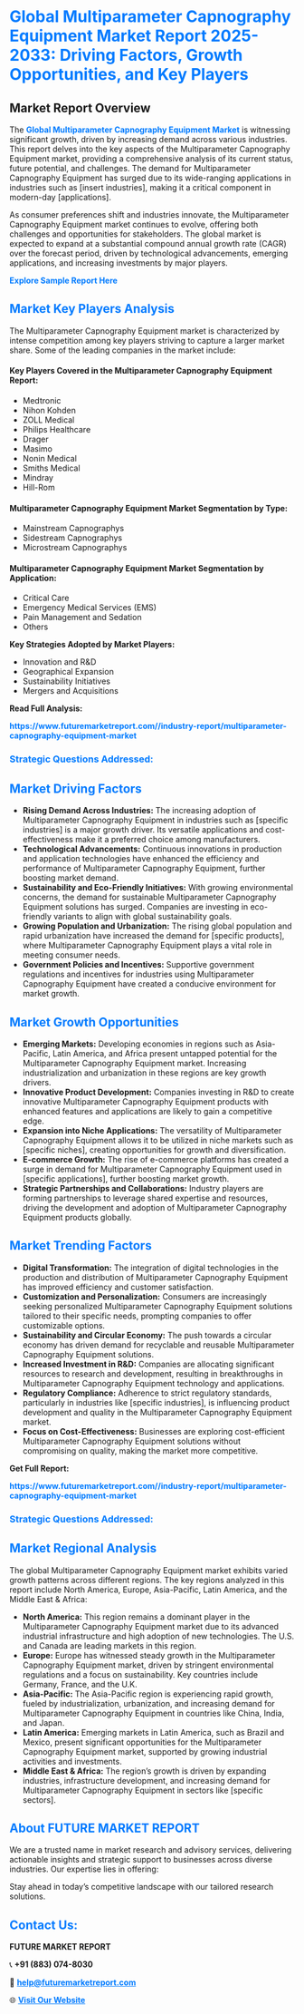 <h1 style="color: #007BFF;">Global Multiparameter Capnography Equipment Market Report 2025-2033: Driving Factors, Growth Opportunities, and Key Players</h1>

<section id="overview">
<h2>Market Report Overview</h2>
<p>The <a href="https://www.futuremarketreport.com//industry-report/multiparameter-capnography-equipment-market" style="color: #007BFF; text-decoration: none;"><strong>Global Multiparameter Capnography Equipment Market</strong></a> is witnessing significant growth, driven by increasing demand across various industries. This report delves into the key aspects of the Multiparameter Capnography Equipment market, providing a comprehensive analysis of its current status, future potential, and challenges. The demand for Multiparameter Capnography Equipment has surged due to its wide-ranging applications in industries such as [insert industries], making it a critical component in modern-day [applications].</p>
<p>As consumer preferences shift and industries innovate, the Multiparameter Capnography Equipment market continues to evolve, offering both challenges and opportunities for stakeholders. The global market is expected to expand at a substantial compound annual growth rate (CAGR) over the forecast period, driven by technological advancements, emerging applications, and increasing investments by major players.</p>
</section>

<section id="overview">
<p><a href="https://www.futuremarketreport.com//request-sample/reportId=79054" style="color: #007BFF; text-decoration: none;"><strong>Explore Sample Report Here</strong></a></p>
</section>

<section id="key-players">
<h2 style="color: #007BFF;">Market Key Players Analysis</h2>
<p>The Multiparameter Capnography Equipment market is characterized by intense competition among key players striving to capture a larger market share. Some of the leading companies in the market include:</p>
<h4>Key Players Covered in the Multiparameter Capnography Equipment Report:</h4>
<ul><li>Medtronic</li><li>Nihon Kohden</li><li>ZOLL Medical</li><li>Philips Healthcare</li><li>Drager</li><li>Masimo</li><li>Nonin Medical</li><li>Smiths Medical</li><li>Mindray</li><li>Hill-Rom</li></ul>
<h4>Multiparameter Capnography Equipment Market Segmentation by Type:</h4>
<ul><li>Mainstream Capnographys</li><li>Sidestream Capnographys</li><li>Microstream Capnographys</li></ul>

<h4>Multiparameter Capnography Equipment Market Segmentation by Application:</h4>
<ul><li>Critical Care</li><li>Emergency Medical Services (EMS)</li><li>Pain Management and Sedation</li><li>Others</li></ul>
<p><strong>Key Strategies Adopted by Market Players:</strong></p>
<ul>
<li>Innovation and R&D</li>
<li>Geographical Expansion</li>
<li>Sustainability Initiatives</li>
<li>Mergers and Acquisitions</li>
</ul>
</section>

<section>
<p><strong>Read Full Analysis: </strong></p><a href="https://www.futuremarketreport.com//industry-report/multiparameter-capnography-equipment-market" style="color: #007BFF; text-decoration: none;"><strong>https://www.futuremarketreport.com//industry-report/multiparameter-capnography-equipment-market</strong></a>
<h3 style="color: #007BFF;">Strategic Questions Addressed:</h3>
</section>

<section id="driving-factors">
<h2 style="color: #007BFF;">Market Driving Factors</h2>
<ul>
<li><strong>Rising Demand Across Industries:</strong> The increasing adoption of Multiparameter Capnography Equipment in industries such as [specific industries] is a major growth driver. Its versatile applications and cost-effectiveness make it a preferred choice among manufacturers.</li>
<li><strong>Technological Advancements:</strong> Continuous innovations in production and application technologies have enhanced the efficiency and performance of Multiparameter Capnography Equipment, further boosting market demand.</li>
<li><strong>Sustainability and Eco-Friendly Initiatives:</strong> With growing environmental concerns, the demand for sustainable Multiparameter Capnography Equipment solutions has surged. Companies are investing in eco-friendly variants to align with global sustainability goals.</li>
<li><strong>Growing Population and Urbanization:</strong> The rising global population and rapid urbanization have increased the demand for [specific products], where Multiparameter Capnography Equipment plays a vital role in meeting consumer needs.</li>
<li><strong>Government Policies and Incentives:</strong> Supportive government regulations and incentives for industries using Multiparameter Capnography Equipment have created a conducive environment for market growth.</li>
</ul>
</section>

<section id="growth-opportunities">
<h2 style="color: #007BFF;">Market Growth Opportunities</h2>
<ul>
<li><strong>Emerging Markets:</strong> Developing economies in regions such as Asia-Pacific, Latin America, and Africa present untapped potential for the Multiparameter Capnography Equipment market. Increasing industrialization and urbanization in these regions are key growth drivers.</li>
<li><strong>Innovative Product Development:</strong> Companies investing in R&D to create innovative Multiparameter Capnography Equipment products with enhanced features and applications are likely to gain a competitive edge.</li>
<li><strong>Expansion into Niche Applications:</strong> The versatility of Multiparameter Capnography Equipment allows it to be utilized in niche markets such as [specific niches], creating opportunities for growth and diversification.</li>
<li><strong>E-commerce Growth:</strong> The rise of e-commerce platforms has created a surge in demand for Multiparameter Capnography Equipment used in [specific applications], further boosting market growth.</li>
<li><strong>Strategic Partnerships and Collaborations:</strong> Industry players are forming partnerships to leverage shared expertise and resources, driving the development and adoption of Multiparameter Capnography Equipment products globally.</li>
</ul>
</section>

<section id="trending-factors">
<h2 style="color: #007BFF;">Market Trending Factors</h2>
<ul>
<li><strong>Digital Transformation:</strong> The integration of digital technologies in the production and distribution of Multiparameter Capnography Equipment has improved efficiency and customer satisfaction.</li>
<li><strong>Customization and Personalization:</strong> Consumers are increasingly seeking personalized Multiparameter Capnography Equipment solutions tailored to their specific needs, prompting companies to offer customizable options.</li>
<li><strong>Sustainability and Circular Economy:</strong> The push towards a circular economy has driven demand for recyclable and reusable Multiparameter Capnography Equipment solutions.</li>
<li><strong>Increased Investment in R&D:</strong> Companies are allocating significant resources to research and development, resulting in breakthroughs in Multiparameter Capnography Equipment technology and applications.</li>
<li><strong>Regulatory Compliance:</strong> Adherence to strict regulatory standards, particularly in industries like [specific industries], is influencing product development and quality in the Multiparameter Capnography Equipment market.</li>
<li><strong>Focus on Cost-Effectiveness:</strong> Businesses are exploring cost-efficient Multiparameter Capnography Equipment solutions without compromising on quality, making the market more competitive.</li>
</ul>
</section>

<section>
<p><strong>Get Full Report: </strong></p><a href="https://www.futuremarketreport.com//industry-report/multiparameter-capnography-equipment-market" style="color: #007BFF; text-decoration: none;"><strong>https://www.futuremarketreport.com//industry-report/multiparameter-capnography-equipment-market</strong></a>
<h3 style="color: #007BFF;">Strategic Questions Addressed:</h3>
</section>


<section id="regional-analysis">
<h2 style="color: #007BFF;">Market Regional Analysis</h2>
<p>The global Multiparameter Capnography Equipment market exhibits varied growth patterns across different regions. The key regions analyzed in this report include North America, Europe, Asia-Pacific, Latin America, and the Middle East & Africa:</p>
<ul>
<li><strong>North America:</strong> This region remains a dominant player in the Multiparameter Capnography Equipment market due to its advanced industrial infrastructure and high adoption of new technologies. The U.S. and Canada are leading markets in this region.</li>
<li><strong>Europe:</strong> Europe has witnessed steady growth in the Multiparameter Capnography Equipment market, driven by stringent environmental regulations and a focus on sustainability. Key countries include Germany, France, and the U.K.</li>
<li><strong>Asia-Pacific:</strong> The Asia-Pacific region is experiencing rapid growth, fueled by industrialization, urbanization, and increasing demand for Multiparameter Capnography Equipment in countries like China, India, and Japan.</li>
<li><strong>Latin America:</strong> Emerging markets in Latin America, such as Brazil and Mexico, present significant opportunities for the Multiparameter Capnography Equipment market, supported by growing industrial activities and investments.</li>
<li><strong>Middle East & Africa:</strong> The region’s growth is driven by expanding industries, infrastructure development, and increasing demand for Multiparameter Capnography Equipment in sectors like [specific sectors].</li>
</ul>
</section>

<footer>
<h2 style="color: #007BFF;">About FUTURE MARKET REPORT</h2>
<p>We are a trusted name in market research and advisory services, delivering actionable insights and strategic support to businesses across diverse industries. Our expertise lies in offering:</p>

<p>Stay ahead in today’s competitive landscape with our tailored research solutions.</p>

<h2 style="color: #007BFF;">Contact Us:</h2>
<p><strong>FUTURE MARKET REPORT</strong></p>
<p>📞 <strong>+91 (883) 074-8030</strong></p>
<p>📧 <strong><a href="mailto:help@futuremarketreport.com" style="color: #007BFF;">help@futuremarketreport.com</a></strong></p>
<p>🌐 <strong><a href="https://www.futuremarketreport.com/" style="color: #007BFF;">Visit Our Website</a></strong></p>
</footer>